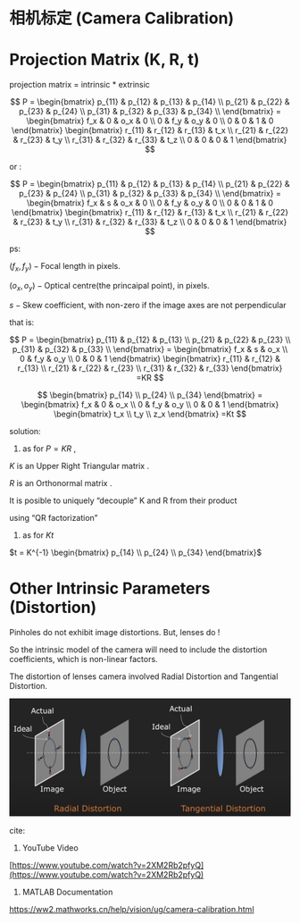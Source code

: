 # 相机标定 (Camera Calibration)

# Projection Matrix (K, R, t)

projection matrix = intrinsic * extrinsic 

$$
P =
\begin{bmatrix}
p_{11} & p_{12} & p_{13} & p_{14} \\
p_{21} & p_{22} & p_{23} & p_{24} \\
p_{31} & p_{32} & p_{33} & p_{34} \\
\end{bmatrix} =
\begin{bmatrix}
f_x & 0     & o_x   & 0 \\
0   & f_y   & o_y   & 0 \\
0   & 0     & 1     & 0
\end{bmatrix}
\begin{bmatrix}
r_{11} & r_{12} & r_{13} & t_x \\
r_{21} & r_{22} & r_{23} & t_y \\
r_{31} & r_{32} & r_{33} & t_z \\
0      & 0      & 0      & 1
\end{bmatrix}
$$

or :

$$
P =
\begin{bmatrix}
p_{11} & p_{12} & p_{13} & p_{14} \\
p_{21} & p_{22} & p_{23} & p_{24} \\
p_{31} & p_{32} & p_{33} & p_{34} \\
\end{bmatrix} =
\begin{bmatrix}
f_x & s     & o_x & 0 \\
0   & f_y   & o_y & 0 \\
0    & 0    & 1   & 0
\end{bmatrix}
\begin{bmatrix}
r_{11} & r_{12} & r_{13} & t_x \\
r_{21} & r_{22} & r_{23} & t_y \\
r_{31} & r_{32} & r_{33} & t_z \\
0 & 0 & 0 & 1
\end{bmatrix}
$$

ps:

$(f_x, f_y) -\text{Focal length in pixels}.$

$(o_x,o_y) - \text{Optical centre(the princaipal point), in pixels.}$ 

$s -\text{Skew coefficient, with non-zero if the image axes are not perpendicular}$

that is:

$$
P = \begin{bmatrix}
p_{11} & p_{12} & p_{13} \\
p_{21} & p_{22} & p_{23} \\
p_{31} & p_{32} & p_{33}  \\
\end{bmatrix} 
= \begin{bmatrix}
f_x & s   & o_x \\
0   & f_y & o_y \\ 
0   & 0   & 1 
\end{bmatrix}
\begin{bmatrix}
r_{11} & r_{12} & r_{13}  \\
r_{21} & r_{22} & r_{23}  \\
r_{31} & r_{32} & r_{33} 
\end{bmatrix} =KR
$$

$$
\begin{bmatrix}
p_{14} \\
p_{24} \\
p_{34}
\end{bmatrix} 
= \begin{bmatrix}
f_x & 0   & o_x  \\
0   & f_y & o_y  \\
0   & 0   & 1    
\end{bmatrix} 
\begin{bmatrix}
t_x \\
t_y \\
z_x
\end{bmatrix}
=Kt
$$

solution:

1. as for $P=KR$ , 

$K$ is an Upper Right Triangular matrix .

$R$ is an Orthonormal matrix .

It is posible to uniquely “decouple” K and R from their product

using “QR factorization” 

1. as for $Kt$

$t = K^{-1}
\begin{bmatrix}
p_{14} \\
p_{24} \\
p_{34}
\end{bmatrix}$ 

# Other Intrinsic Parameters (Distortion)

Pinholes do not exhibit image distortions. But, lenses do !

So the intrinsic model of the camera will need to include the distortion coefficients, which is non-linear factors. 

The distortion of lenses camera involved Radial Distortion and Tangential Distortion.

![image.png](../images/calibration.png)

cite:

1. YouTube Video

[https://www.youtube.com/watch?v=2XM2Rb2pfyQ](https://www.youtube.com/watch?v=2XM2Rb2pfyQ)

1. MATLAB Documentation

https://ww2.mathworks.cn/help/vision/ug/camera-calibration.html